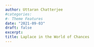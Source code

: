 ```yaml
---
author: Uttaran Chatterjee
#categories:
#- Theme Features
date: "2021-09-03"
draft: false
excerpt:
title: Laplace in the World of Chances
---
```


